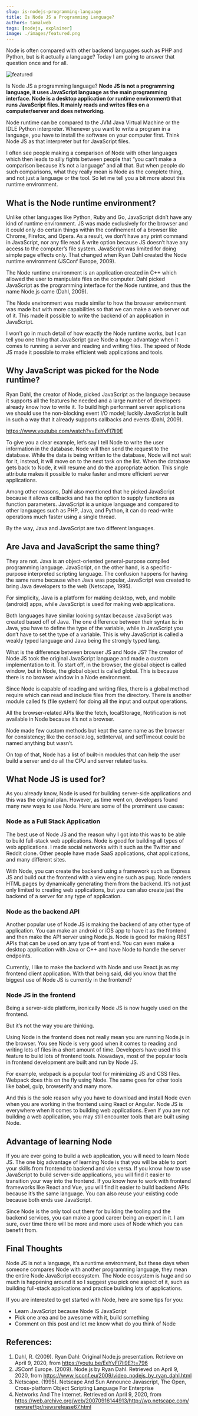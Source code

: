 ```yaml
---
slug: is-nodejs-programming-language
title: Is Node JS a Programming Language?
authors: tamalweb
tags: [nodejs, explainer]
image: ./images/featured.png
---
```


Node is often compared with other backend languages such as PHP and Python, but is it actually a language? Today I am going to answer that question once and for all.

![featured](./images/featured.png)

Is Node JS a programming language? **Node JS is not a programming language, it uses JavaScript language as the main programming interface. Node is a desktop application (or runtime environment) that runs JavaScript files. It mainly reads and writes files on a computer/server and does networking.**

<!-- truncate -->

Node runtime can be compared to the JVM Java Virtual Machine or the IDLE Python interpreter. Whenever you want to write a program in a language, you have to install the software on your computer first. Think Node JS as that interpreter but for JavaScript files.

I often see people making a comparison of Node with other languages which then leads to silly fights between people that “you can’t make a comparison because it’s not a language” and all that. But when people do such comparisons, what they really mean is Node as the complete thing, and not just a language or the tool. So let me tell you a bit more about this runtime environment.

## What is the Node runtime environment?

Unlike other languages like Python, Ruby and Go, JavaScript didn’t have any kind of runtime environment. JS was made exclusively for the browser and it could only do certain things within the confinement of a browser like Chrome, Firefox, and Opera. As a result, we don’t have any print command in JavaScript, nor any file read & write option because JS doesn’t have any access to the computer’s file system. JavaScript was limited for doing simple page effects only. That changed when Ryan Dahl created the Node runtime environment (JSConf Europe, 2009).

The Node runtime environment is an application created in C++ which allowed the user to manipulate files on the computer. Dahl picked JavaScript as the programming interface for the Node runtime, and thus the name Node.js came (Dahl, 2009).

The Node environment was made similar to how the browser environment was made but with more capabilities so that we can make a web server out of it. This made it possible to write the backend of an application in JavaScript.

I won’t go in much detail of how exactly the Node runtime works, but I can tell you one thing that JavaScript gave Node a huge advantage when it comes to running a server and reading and writing files. The speed of Node JS made it possible to make efficient web applications and tools.

## Why JavaScript was picked for the Node runtime?

Ryan Dahl, the creator of Node, picked JavaScript as the language because it supports all the features he needed and a large number of developers already know how to write it. To build high performant server applications we should use the non-blocking event I/O model; luckily JavaScript is built in such a way that it already supports callbacks and events (Dahl, 2009).

https://www.youtube.com/watch?v=EeYvFl7li9E

To give you a clear example, let’s say I tell Node to write the user information in the database. Node will then send the request to the database. While the data is being written to the database, Node will not wait for it, instead, it will move on to the next task on the list. When the database gets back to Node, it will resume and do the appropriate action. This single attribute makes it possible to make faster and more efficient server applications.

Among other reasons, Dahl also mentioned that he picked JavaScript because it allows callbacks and has the option to supply functions as function parameters. JavaScript is a unique language and compared to other languages such as PHP, Java, and Python, it can do read-write operations much faster using a single thread.

By the way, Java and JavaScript are two different languages.

## Are Java and JavaScript the same thing?

They are not. Java is an object-oriented general-purpose compiled programming language. JavaScript, on the other hand, is a specific-purpose interpreted scripting language. The confusion happens for having the same name because when Java was popular, JavaScript was created to bring Java developers to the web (Netscape, 1995).

For simplicity, Java is a platform for making desktop, web, and mobile (android) apps, while JavaScript is used for making web applications.

Both languages have similar looking syntax because JavaScript was created based off of Java. The one difference between their syntax is: in Java, you have to define the type of the variable, while in JavaScript you don’t have to set the type of a variable. This is why JavaScript is called a weakly typed language and Java being the strongly typed lang.

What is the difference between browser JS and Node JS?
The creator of Node JS took the original JavaScript language and made a custom implementation to it. To start off, in the browser, the global object is called window, but in Node, the global object is called global. This is because there is no browser window in a Node environment.

Since Node is capable of reading and writing files, there is a global method require which can read and include files from the directory. There is another module called fs (file system) for doing all the input and output operations.

All the browser-related APIs like the fetch, localStorage, Notification is not available in Node because it’s not a browser.

Node made few custom methods but kept the same name as the browser for consistency; like the console.log, setInterval, and setTimeout could be named anything but wasn’t.

On top of that, Node has a list of built-in modules that can help the user build a server and do all the CPU and server related tasks.

## What Node JS is used for?

As you already know, Node is used for building server-side applications and this was the original plan. However, as time went on, developers found many new ways to use Node. Here are some of the prominent use cases:

### Node as a Full Stack Application

The best use of Node JS and the reason why I got into this was to be able to build full-stack web applications. Node is good for building all types of web applications. I made social networks with it such as the Twitter and Reddit clone. Other people have made SaaS applications, chat applications, and many different sites.

With Node, you can create the backend using a framework such as Express JS and build out the frontend with a view engine such as pug. Node renders HTML pages by dynamically generating them from the backend. It’s not just only limited to creating web applications, but you can also create just the backend of a server for any type of application.

### Node as the backend API

Another popular use of Node JS is making the backend of any other type of application. You can make an android or iOS app to have it as the frontend and then make the API server using Node.js. Node is good for making REST APIs that can be used on any type of front end. You can even make a desktop application with Java or C++ and have Node to handle the server endpoints.

Currently, I like to make the backend with Node and use React.js as my frontend client application. With that being said, did you know that the biggest use of Node JS is currently in the frontend?

### Node JS in the frontend

Being a server-side platform, ironically Node JS is now hugely used on the frontend.

But it’s not the way you are thinking.

Using Node in the frontend does not really mean you are running Node.js in the browser. You see Node is very good when it comes to reading and writing lots of files in a short amount of time. Developers have used this feature to build lots of frontend tools. Nowadays, most of the popular tools in frontend development are built and run by Node JS.

For example, webpack is a popular tool for minimizing JS and CSS files. Webpack does this on the fly using Node. The same goes for other tools like babel, gulp, browserify and many more.

And this is the sole reason why you have to download and install Node even when you are working in the frontend using React or Angular. Node JS is everywhere when it comes to building web applications. Even if you are not building a web application, you may still encounter tools that are built using Node.

## Advantage of learning Node

If you are ever going to build a web application, you will need to learn Node JS. The one big advantage of learning Node is that you will be able to port your skills from frontend to backend and vice versa. If you know how to use JavaScript to build server-side applications, you will find it easier to transition your way into the frontend. If you know how to work with frontend frameworks like React and Vue, you will find it easier to build backend APIs because it’s the same language. You can also reuse your existing code because both ends use JavaScript.

Since Node is the only tool out there for building the tooling and the backend services, you can make a good career being an expert in it. I am sure, over time there will be more and more uses of Node which you can benefit from.

## Final Thoughts

Node JS is not a language, it’s a runtime environment, but these days when someone compares Node with another programming language, they mean the entire Node JavaScript ecosystem. The Node ecosystem is huge and so much is happening around it so I suggest you pick one aspect of it, such as building full-stack applications and practice building lots of applications.

If you are interested to get started with Node, here are some tips for you:

- Learn JavaScript because Node IS JavaScript
- Pick one area and be awesome with it, build something
- Comment on this post and let me know what do you think of Node

## References:

1. Dahl, R. (2009). Ryan Dahl: Original Node.js presentation. Retrieve on April 9, 2020, from https://youtu.be/EeYvFl7li9E?t=796
2. JSConf Europe. (2009). Node.js by Ryan Dahl. Retrieved on April 9, 2020, from https://www.jsconf.eu/2009/video_nodejs_by_ryan_dahl.html
3. Netscape. (1995). Netscape And Sun Announce Javascript, The Open, Cross-platform Object Scripting Language For Enterprise
4. Networks And The Internet. Retrieved on April 9, 2020, from https://web.archive.org/web/20070916144913/http://wp.netscape.com/newsref/pr/newsrelease67.html
